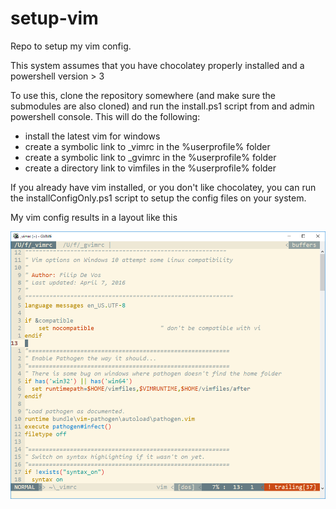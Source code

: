 # setup-vim
Repo to setup my vim config.

This system assumes that you have chocolatey properly installed and a powershell version > 3

To use this, clone the repository somewhere (and make sure the submodules are also cloned) and run the install.ps1 script from and admin powershell console. This will do the following:

- install the latest vim for windows 
- create a symbolic link to \_vimrc in the %userprofile% folder
- create a symbolic link to \_gvimrc in the %userprofile% folder
- create a directory link to vimfiles in the %userprofile% folder

If you already have vim installed, or you don't like chocolatey, you can run the installConfigOnly.ps1 script to setup the config files on your system. 

My vim config results in a layout like this

![Example of how vim looks with this config](https://raw.githubusercontent.com/filipdevos/setup-vim/master/example.png)
